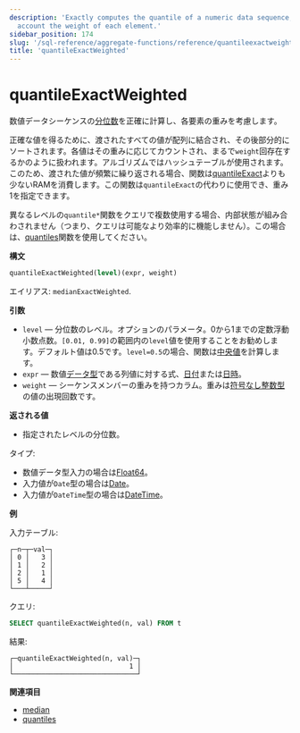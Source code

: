 ```yaml
---
description: 'Exactly computes the quantile of a numeric data sequence, taking into
  account the weight of each element.'
sidebar_position: 174
slug: '/sql-reference/aggregate-functions/reference/quantileexactweighted'
title: 'quantileExactWeighted'
---
```





# quantileExactWeighted

数値データシーケンスの[分位数](https://en.wikipedia.org/wiki/Quantile)を正確に計算し、各要素の重みを考慮します。

正確な値を得るために、渡されたすべての値が配列に結合され、その後部分的にソートされます。各値はその重みに応じてカウントされ、まるで`weight`回存在するかのように扱われます。アルゴリズムではハッシュテーブルが使用されます。このため、渡された値が頻繁に繰り返される場合、関数は[quantileExact](/sql-reference/aggregate-functions/reference/quantileexact#quantileexact)よりも少ないRAMを消費します。この関数は`quantileExact`の代わりに使用でき、重み1を指定できます。

異なるレベルの`quantile*`関数をクエリで複数使用する場合、内部状態が組み合わされません（つまり、クエリは可能なより効率的に機能しません）。この場合は、[quantiles](../../../sql-reference/aggregate-functions/reference/quantiles.md#quantiles)関数を使用してください。

**構文**

```sql
quantileExactWeighted(level)(expr, weight)
```

エイリアス: `medianExactWeighted`.

**引数**

- `level` — 分位数のレベル。オプションのパラメータ。0から1までの定数浮動小数点数。`[0.01, 0.99]`の範囲内の`level`値を使用することをお勧めします。デフォルト値は0.5です。`level=0.5`の場合、関数は[中央値](https://en.wikipedia.org/wiki/Median)を計算します。
- `expr` — 数値[データ型](/sql-reference/data-types)である列値に対する式、[日付](../../../sql-reference/data-types/date.md)または[日時](../../../sql-reference/data-types/datetime.md)。
- `weight` — シーケンスメンバーの重みを持つカラム。重みは[符号なし整数型](../../../sql-reference/data-types/int-uint.md)の値の出現回数です。

**返される値**

- 指定されたレベルの分位数。

タイプ:

- 数値データ型入力の場合は[Float64](../../../sql-reference/data-types/float.md)。
- 入力値が`Date`型の場合は[Date](../../../sql-reference/data-types/date.md)。
- 入力値が`DateTime`型の場合は[DateTime](../../../sql-reference/data-types/datetime.md)。

**例**

入力テーブル:

```text
┌─n─┬─val─┐
│ 0 │   3 │
│ 1 │   2 │
│ 2 │   1 │
│ 5 │   4 │
└───┴─────┘
```

クエリ:

```sql
SELECT quantileExactWeighted(n, val) FROM t
```

結果:

```text
┌─quantileExactWeighted(n, val)─┐
│                             1 │
└───────────────────────────────┘
```

**関連項目**

- [median](/sql-reference/aggregate-functions/reference/median)
- [quantiles](/sql-reference/aggregate-functions/reference/quantiles)
